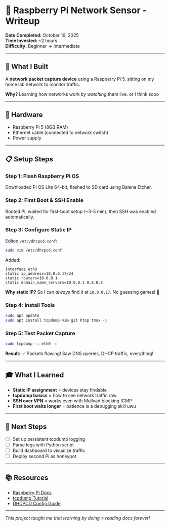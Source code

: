 # 🥧 Raspberry Pi Network Sensor - Writeup

**Date Completed:** October 19, 2025  
**Time Invested:** ~2 hours  
**Difficulty:** Beginner → Intermediate  

---

## 🎯 What I Built

A **network packet capture device** using a Raspberry Pi 5, sitting on my home lab network to monitor traffic.

**Why?** Learning how networks work by *watching* them live. or I think sooo

---

## 🔧 Hardware

- Raspberry Pi 5 (8GB RAM)
- Ethernet cable (connected to network switch)
- Power supply

---

## 📋 Setup Steps

### Step 1: Flash Raspberry Pi OS

Downloaded Pi OS Lite 64-bit, flashed to SD card using Balena Etcher.

### Step 2: First Boot & SSH Enable

Booted Pi, waited for first-boot setup (~3-5 min), then SSH was enabled automatically.

### Step 3: Configure Static IP

Edited `/etc/dhcpcd.conf`:
```bash
sudo vim /etc/dhcpcd.conf
```

Added:
```
interface eth0
static ip_address=10.0.0.17/24
static routers=10.0.0.1
static domain_name_servers=10.0.0.1 8.8.8.8
```

**Why static IP?** So I can *always* find it at `10.0.0.17`. No guessing games! 🎯

### Step 4: Install Tools
```bash
sudo apt update
sudo apt install tcpdump vim git htop tmux -y
```

### Step 5: Test Packet Capture
```bash
sudo tcpdump -i eth0 -n
```

**Result:** ✅ Packets flowing! Saw DNS queries, DHCP traffic, everything!

---

## 🎓 What I Learned

- **Static IP assignment** = devices stay findable
- **tcpdump basics** = how to see network traffic raw
- **SSH over VPN** = works even with Mullvad blocking ICMP
- **First boot waits longer** = patience is a debugging skill uwu

---

## 🔮 Next Steps

- [ ] Set up persistent tcpdump logging
- [ ] Parse logs with Python script
- [ ] Build dashboard to visualize traffic
- [ ] Deploy second Pi as honeypot

---

## 📚 Resources

- [Raspberry Pi Docs](https://www.raspberrypi.com/documentation/)
- [tcpdump Tutorial](https://www.tcpdump.org/)
- [DHCPCD Config Guide](https://manpages.debian.org/dhcpcd.conf)

---

*This project taught me that learning by *doing* > reading docs forever!*
